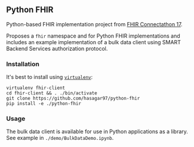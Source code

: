 ## Python FHIR

Python-based FHIR implementation project from [FHIR Connectathon 17](http://wiki.hl7.org/index.php?title=FHIR_Connectathon_17).

Proposes a `fhir` namespace and for Python FHIR implementations and includes an example implementation of a bulk data client using SMART Backend Services authorization protocol.

### Installation

It's best to install using [``virtualenv``](https://virtualenv.pypa.io/en/stable/):

```
virtualenv fhir-client
cd fhir-client && . ./bin/activate
git clone https://github.com/hasagar97/python-fhir
pip install -e ./python-fhir
```

### Usage

The bulk data client is available for use in Python applications as a library. See example in ``./demo/BulkDataDemo.ipynb``.
